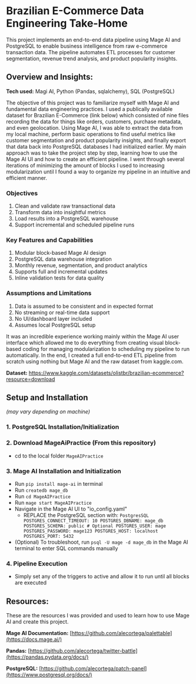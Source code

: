 # Brazilian E-Commerce Data Engineering Take-Home
This project implements an end-to-end data pipeline using Mage AI and PostgreSQL to enable business intelligence from raw e-commerce transaction data. The pipeline automates ETL processes for customer segmentation, revenue trend analysis, and product popularity insights.

## Overview and Insights:

**Tech used:** Magi AI, Python (Pandas, sqlalchemy), SQL (PostgreSQL)

The objective of this project was to familiarize myself with Mage AI and fundamental data engineering practices. I used a publically available dataset for Brazilian E-Commerce (link below) which consisted of nine files recording the data for things like orders, customers, purchase metadata, and even geolocation. Using Mage AI, I was able to extract the data from my local machine, perform basic operations to find useful metrics like customer segmentation and product popularity insights, and finally export that data back into PostgreSQL databases I had initialized earlier. My main approach was to take the project step by step, learning how to use the Mage AI UI and how to create an efficient pipeline. I went through several iterations of minimizing the amount of blocks I used to increasing modularization until I found a way to organize my pipeline in an intuitive and efficient manner.

### Objectives
1. Clean and validate raw transactional data
2. Transform data into insightful metrics
3. Load results into a PostgreSQL warehouse
4. Support incremental and scheduled pipeline runs

### Key Features and Capabilities
1. Modular block-based Mage AI design
2. PostgreSQL data warehouse integration
3. Monthly revenue, segmentation, and product analytics
4. Supports full and incremental updates
5. Inline validation tests for data quality

### Assumptions and Limitations
1. Data is assumed to be consistent and in expected format
2. No streaming or real-time data support
3. No UI/dashboard layer included
4. Assumes local PostgreSQL setup

It was an incredible experience working mainly within the Mage AI user interface which allowed me to do everything from creating visual block-based coding for managing modularization to scheduling my pipeline to run automatically. In the end, I created a full end-to-end ETL pipeline from scratch using nothing but Mage AI and the raw dataset from kaggle.com.

**Dataset:** https://www.kaggle.com/datasets/olistbr/brazilian-ecommerce?resource=download

## Setup and Installation
*(may vary depending on machine)*

### 1. PostgreSQL Installation/Initialization

### 2. Download MageAiPractice (From this repository)
- cd to the local folder `MageAIPractice`

### 3. Mage AI Installation and Initialization
- Run `pip install mage-ai` in terminal
- Run `createdb mage_db`
- Run `cd MageAIPractice`
- Run `mage start MageAIPractice`
- Navigate in the Mage AI UI to "io_config.yaml"
  - REPLACE the PostgreSQL section with:
   `PostgresSQL
    POSTGRES_CONNECT_TIMEOUT: 10
    POSTGRES_DBNAME: mage_db
    POSTGRES_SCHEMA: public # Optional
    POSTGRES_USER: mage
    POSTGRES_PASSWORD: mage123
    POSTGRES_HOST: localhost
    POSTGRES_PORT: 5432`
- (Optional) To troubleshoot, run `psql -U mage -d mage_db` in the Mage AI terminal to enter SQL commands manually

### 4. Pipeline Execution
- Simply set any of the triggers to active and allow it to run until all blocks are executed


## Resources:
These are the resources I was provided and used to learn how to use Mage AI and create this project.

**Mage AI Documentation:** [https://github.com/alecortega/palettable](https://docs.mage.ai/)

**Pandas:** [https://github.com/alecortega/twitter-battle](https://pandas.pydata.org/docs/)

**PostgreSQL:** [https://github.com/alecortega/patch-panel](https://www.postgresql.org/docs/)



